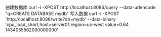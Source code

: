 创建数据库
curl -i -XPOST http://localhost:8086/query --data-urlencode "q=CREATE DATABASE mydb"
写入数据
curl -i -XPOST 'http://localhost:8086/write?db=mydb' --data-binary 'cpu_load_short,host=server01,region=us-west value=0.64 1434055562000000000'
